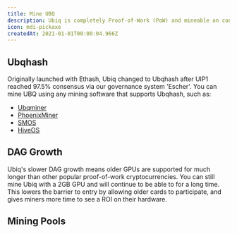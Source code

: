 ```yaml
---
title: Mine UBQ
description: Ubiq is completely Proof-of-Work (PoW) and mineable on consumer-grade GPUs.
icon: mdi-pickaxe
createdAt: 2021-01-01T00:00:04.966Z
---
```


## Ubqhash

Originally launched with Ethash, Ubiq changed to Ubqhash after UIP1 reached 97.5% consensus via our governance system 'Escher'. You can mine UBQ using any mining software that supports Ubqhash, such as:

* [Ubqminer](https://github.com/ubiq/ubqminer/releases)
* [PhoenixMiner](https://bitcointalk.org/index.php?topic=2647654.msg48314178#msg48314178)
* [SMOS](https://simplemining.net/)
* [HiveOS](https://hiveos.farm/)

## DAG Growth

Ubiq's slower DAG growth means older GPUs are supported for much longer than other popular proof-of-work cryptocurrencies. You can still mine Ubiq with a 2GB GPU and will continue to be able to for a long time. This lowers the barrier to entry by allowing older cards to participate, and gives miners more time to see a ROI on their hardware.

<dag-growth-chart></dag-growth-chart>

<dag-size></dag-size>

## Mining Pools

<pool-table></pool-table>
